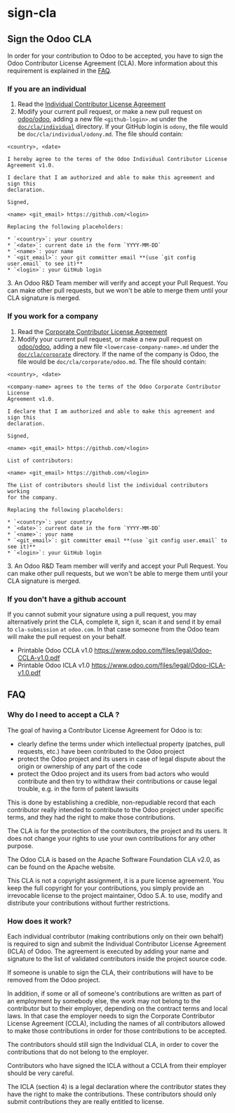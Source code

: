 # sign-cla

## Sign the Odoo CLA

In order for your contribution to Odoo to be accepted, you have to sign the Odoo Contributor License Agreement (CLA). More information about this requirement is explained in the [FAQ](sign-cla.md#faq).

### If you are an individual

1. Read the [Individual Contributor License Agreement](icla-1.0.md)
2. Modify your current pull request, or make a new pull request on [odoo/odoo](../../../odoo/odoo/), adding a new file `<github-login>.md` under the [`doc/cla/individual`](../../../doc/cla/individual/) directory. If your GitHub login is `odony`, the file would be `doc/cla/individual/odony.md`. The file should contain:

```
<country>, <date>

I hereby agree to the terms of the Odoo Individual Contributor License
Agreement v1.0.

I declare that I am authorized and able to make this agreement and sign this
declaration.

Signed,

<name> <git_email> https://github.com/<login>
```

```
Replacing the following placeholders:

* `<country>`: your country
* `<date>`: current date in the form `YYYY-MM-DD`
* `<name>`: your name
* `<git_email>`: your git committer email **(use `git config user.email` to see it)**
* `<login>`: your GitHub login
```

3\. An Odoo R\&D Team member will verify and accept your Pull Request. You can make other pull requests, but we won't be able to merge them until your CLA signature is merged.

### If you work for a company

1. Read the [Corporate Contributor License Agreement](ccla-1.0.md)
2. Modify your current pull request, or make a new pull request on [odoo/odoo](../../../odoo/odoo/), adding a new file `<lowercase-company-name>.md` under the [`doc/cla/corporate`](../../../doc/cla/corporate/) directory. If the name of the company is Odoo, the file would be `doc/cla/corporate/odoo.md`. The file should contain:

```
<country>, <date>

<company-name> agrees to the terms of the Odoo Corporate Contributor License
Agreement v1.0.

I declare that I am authorized and able to make this agreement and sign this
declaration.

Signed,

<name> <git_email> https://github.com/<login>

List of contributors:

<name> <git_email> https://github.com/<login>
```

```
The List of contributors should list the individual contributors working
for the company.

Replacing the following placeholders:

* `<country>`: your country
* `<date>`: current date in the form `YYYY-MM-DD`
* `<name>`: your name
* `<git_email>`: git committer email **(use `git config user.email` to see it)**
* `<login>`: your GitHub login
```

3\. An Odoo R\&D Team member will verify and accept your Pull Request. You can make other pull requests, but we won't be able to merge them until your CLA signature is merged.

### If you don't have a github account

If you cannot submit your signature using a pull request, you may alternatively print the CLA, complete it, sign it, scan it and send it by email to `cla-submission` `at` `odoo.com`. In that case someone from the Odoo team will make the pull request on your behalf.

* Printable Odoo CCLA v1.0 https://www.odoo.com/files/legal/Odoo-CCLA-v1.0.pdf
* Printable Odoo ICLA v1.0 https://www.odoo.com/files/legal/Odoo-ICLA-v1.0.pdf

## FAQ

### Why do I need to accept a CLA ?

The goal of having a Contributor License Agreement for Odoo is to:

* clearly define the terms under which intellectual property (patches, pull requests, etc.) have been contributed to the Odoo project
* protect the Odoo project and its users in case of legal dispute about the origin or ownership of any part of the code
* protect the Odoo project and its users from bad actors who would contribute and then try to withdraw their contributions or cause legal trouble, e.g. in the form of patent lawsuits

This is done by establishing a credible, non-repudiable record that each contributor really intended to contribute to the Odoo project under specific terms, and they had the right to make those contributions.

The CLA is for the protection of the contributors, the project and its users. It does not change your rights to use your own contributions for any other purpose.

The Odoo CLA is based on the Apache Software Foundation CLA v2.0, as can be found on the Apache website.

This CLA is not a copyright assignment, it is a pure license agreement. You keep the full copyright for your contributions, you simply provide an irrevocable license to the project maintainer, Odoo S.A. to use, modify and distribute your contributions without further restrictions.

### How does it work?

Each individual contributor (making contributions only on their own behalf) is required to sign and submit the Individual Contributor License Agreement (ICLA) of Odoo. The agreement is executed by adding your name and signature to the list of validated contributors inside the project source code.

If someone is unable to sign the CLA, their contributions will have to be removed from the Odoo project.

In addition, if some or all of someone's contributions are written as part of an employment by somebody else, the work may not belong to the contributor but to their employer, depending on the contract terms and local laws. In that case the employer needs to sign the Corporate Contributor License Agreement (CCLA), including the names of all contributors allowed to make those contributions in order for those contributions to be accepted.

The contributors should still sign the Individual CLA, in order to cover the contributions that do not belong to the employer.

Contributors who have signed the ICLA without a CCLA from their employer should be very careful.

The ICLA (section 4) is a legal declaration where the contributor states they have the right to make the contributions. These contributors should only submit contributions they are really entitled to license.
